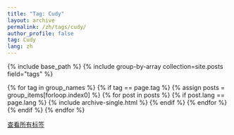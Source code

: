 ```yaml
---
title: "Tag: Cudy"
layout: archive
permalink: /zh/tags/cudy/
author_profile: false
tag: Cudy
lang: zh
---
```


{% include base_path %}
{% include group-by-array collection=site.posts field="tags" %}

{% for tag in group_names %}
  {% if tag == page.tag %}
    {% assign posts = group_items[forloop.index0] %}
    {% for post in posts %}
      {% if post.lang == page.lang %}
        {% include archive-single.html %}
      {% endif %}
    {% endfor %}
  {% endif %}
{% endfor %}

<div class="pagination">
  <a href="{{ base_path }}/zh/tags/" class="pagination--pager">查看所有标签</a>
</div>
